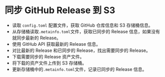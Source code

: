 # 同步 GitHub Release 到 S3

- 读取 `config.toml` 配置文件，获取 GitHub 仓库信息和 S3 存储桶信息。
- 从存储桶读取`.metainfo.toml`文件，获取已同步的 Release 信息，如果没有就同步最新的 Release。
- 使用 GitHub API 获取最新的 Release 信息。
- 对比最新的 Release 和已同步的 Release，找出需要同步的 Release。
- 下载需要同步的 Release 资产文件。
- 将下载的资产文件上传到 S3 存储桶。
- 更新存储桶中的`.metainfo.toml`文件，记录已同步的 Release 信息。